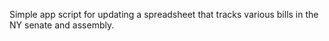 Simple app script for updating a spreadsheet that tracks various bills in the NY senate and assembly.

